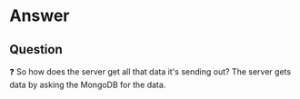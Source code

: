# Answer

## Question
:question: So how does the server get all that data it's sending out?
The server gets data by asking the MongoDB for the data.